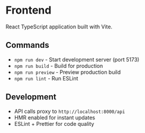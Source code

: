 # Frontend

React TypeScript application built with Vite.

## Commands

- `npm run dev` - Start development server (port 5173)
- `npm run build` - Build for production
- `npm run preview` - Preview production build
- `npm run lint` - Run ESLint


## Development

- API calls proxy to `http://localhost:8000/api`
- HMR enabled for instant updates
- ESLint + Prettier for code quality